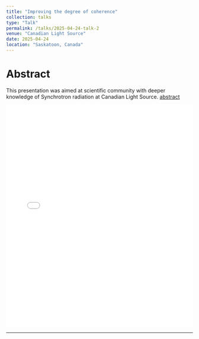 ```yaml
---
title: "Improving the degree of coherence"
collection: talks
type: "Talk"
permalink: /talks/2025-04-24-talk-2
venue: "Canadian Light Source"
date: 2025-04-24
location: "Saskatoon, Canada"
---
```



Abstract
=======
This presentation was aimed at scientific community with deeper knowledge of Synchrotron radiation at Canadian Light Source.
[abstract](/assets/YYousefiSigari_tpres_abstract.pdf)
<iframe src="{{ '/assets/YYousefiSigari_tpres_abstract.pdf#toolbar=0' | relative_url }}" width="100%" height="600px" style="border:none;"></iframe>




---
